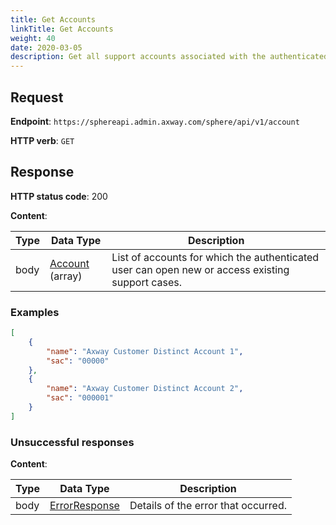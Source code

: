 ```yaml
---
title: Get Accounts
linkTitle: Get Accounts
weight: 40
date: 2020-03-05
description: Get all support accounts associated with the authenticated user.
---
```


## Request

**Endpoint**: `https://sphereapi.admin.axway.com/sphere/api/v1/account`

**HTTP verb**: `GET`

## Response

**HTTP status code**: 200

**Content**:

| Type | Data Type                                             | Description |
|------|-------------------------------------------------------|-------------|
| body | [Account](/docs/shared_services/supportapi/formats/get_accounts_res/#account) (array) | List of accounts for which the authenticated user can open new or access existing support cases. |

### Examples

```json
[
    {
        "name": "Axway Customer Distinct Account 1",
        "sac": "00000"
    },
    {
        "name": "Axway Customer Distinct Account 2",
        "sac": "000001"
    }
]
```

### Unsuccessful responses

**Content**:

| Type | Data Type                                     | Description |
|------|-----------------------------------------------|-------------|
| body | [ErrorResponse](/docs/shared_services/supportapi/formats/error_response) | Details of the error that occurred. |
